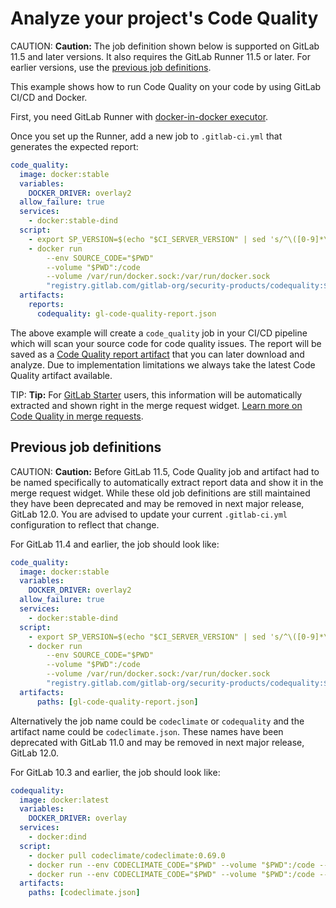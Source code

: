 # Analyze your project's Code Quality

CAUTION: **Caution:**
The job definition shown below is supported on GitLab 11.5 and later versions.
It also requires the GitLab Runner 11.5 or later.
For earlier versions, use the [previous job definitions](#previous-job-definitions).

This example shows how to run Code Quality on your code by using GitLab CI/CD
and Docker.

First, you need GitLab Runner with
[docker-in-docker executor](../docker/using_docker_build.md#use-docker-in-docker-executor).

Once you set up the Runner, add a new job to `.gitlab-ci.yml` that
generates the expected report:

```yaml
code_quality:
  image: docker:stable
  variables:
    DOCKER_DRIVER: overlay2
  allow_failure: true
  services:
    - docker:stable-dind
  script:
    - export SP_VERSION=$(echo "$CI_SERVER_VERSION" | sed 's/^\([0-9]*\)\.\([0-9]*\).*/\1-\2-stable/')
    - docker run
        --env SOURCE_CODE="$PWD"
        --volume "$PWD":/code
        --volume /var/run/docker.sock:/var/run/docker.sock
        "registry.gitlab.com/gitlab-org/security-products/codequality:$SP_VERSION" /code
  artifacts:
    reports:
      codequality: gl-code-quality-report.json
```

The above example will create a `code_quality` job in your CI/CD pipeline which
will scan your source code for code quality issues. The report will be saved as a
[Code Quality report artifact](../../ci/yaml/README.md#artifactsreportscodequality)
that you can later download and analyze.
Due to implementation limitations we always take the latest Code Quality artifact available.

TIP: **Tip:**
For [GitLab Starter][ee] users, this information will be automatically
extracted and shown right in the merge request widget.
[Learn more on Code Quality in merge requests](https://docs.gitlab.com/ee/user/project/merge_requests/code_quality.html).

## Previous job definitions

CAUTION: **Caution:**
Before GitLab 11.5, Code Quality job and artifact had to be named specifically
to automatically extract report data and show it in the merge request widget.
While these old job definitions are still maintained they have been deprecated
and may be removed in next major release, GitLab 12.0.
You are advised to update your current `.gitlab-ci.yml` configuration to reflect that change.

For GitLab 11.4 and earlier, the job should look like:

```yaml
code_quality:
  image: docker:stable
  variables:
    DOCKER_DRIVER: overlay2
  allow_failure: true
  services:
    - docker:stable-dind
  script:
    - export SP_VERSION=$(echo "$CI_SERVER_VERSION" | sed 's/^\([0-9]*\)\.\([0-9]*\).*/\1-\2-stable/')
    - docker run
        --env SOURCE_CODE="$PWD"
        --volume "$PWD":/code
        --volume /var/run/docker.sock:/var/run/docker.sock
        "registry.gitlab.com/gitlab-org/security-products/codequality:$SP_VERSION" /code
  artifacts:
      paths: [gl-code-quality-report.json]
```

Alternatively the job name could be `codeclimate` or `codequality`
and the artifact name could be `codeclimate.json`.
These names have been deprecated with GitLab 11.0
and may be removed in next major release, GitLab 12.0.

For GitLab 10.3 and earlier, the job should look like:

```yaml
codequality:
  image: docker:latest
  variables:
    DOCKER_DRIVER: overlay
  services:
    - docker:dind
  script:
    - docker pull codeclimate/codeclimate:0.69.0
    - docker run --env CODECLIMATE_CODE="$PWD" --volume "$PWD":/code --volume /var/run/docker.sock:/var/run/docker.sock --volume /tmp/cc:/tmp/cc codeclimate/codeclimate:0.69.0 init
    - docker run --env CODECLIMATE_CODE="$PWD" --volume "$PWD":/code --volume /var/run/docker.sock:/var/run/docker.sock --volume /tmp/cc:/tmp/cc codeclimate/codeclimate:0.69.0 analyze -f json > codeclimate.json || true
  artifacts:
    paths: [codeclimate.json]
```

[cli]: https://github.com/codeclimate/codeclimate
[ee]: https://about.gitlab.com/pricing/
